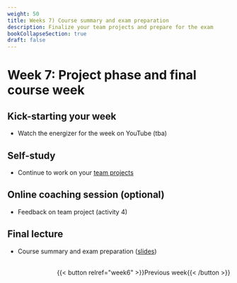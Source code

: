 ```yaml
---
weight: 50
title: Weeks 7) Course summary and exam preparation
description: Finalize your team projects and prepare for the exam
bookCollapseSection: true
draft: false
---
```


# Week 7: Project phase and final course week

## Kick-starting your week
- Watch the energizer for the week on YouTube (tba)

## Self-study
- Continue to work on your [team projects](/docs/project)
<!--- Get inspired by the [building blocks](docs/building-blocks/)-->

## Online coaching session (optional)
- Feedback on team project (activity 4)

## Final lecture

- Course summary and exam preparation ([slides](slides.html))

<br>
<div style="text-align: right">
{{< button relref="week6" >}}Previous week{{< /button >}}
</div>


<!--

## Live stream 6

<br>-->
